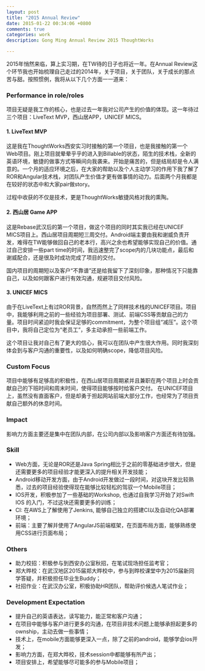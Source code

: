 ```yaml
---
layout: post
title: "2015 Annual Review"
date: 2015-01-22 00:34:06 +0800
comments: true
categories: work
description: Gong Ming Annual Review 2015 ThoughtWorks

---
```



2015年悄然来临，算上实习期，在TW待的日子也将近一年。在Annual Review这个环节我也开始梳理自己走过的2014年，关于项目，关于团队，关于成长的那点苦与甜。按照惯例，我将从以下几个方面一一道来：

### Performance in role/roles

项目无疑是我工作的核心，也是过去一年我对公司产生的价值的体现。这一年待过三个项目：LiveText MVP，西山居APP，UNICEF MICS。

#### 1. LiveText MVP

这是我在ThoughtWorks西安实习时接触的第一个项目，也是我接触的第一个Web项目。刚上项目就晕晕乎乎的进入到Billable的状态，陌生的技术栈，全新的英语环境，敏捷的做事方式等瞬间向我袭来。开始是痛苦的，但是结局却是令人满意的。一个月的适应环境之后，在大家的帮助以及个人主动学习的作用下我了解了ROR和Angular技术栈，对团队产生价值才更有做事情的动力。后面两个月我都是在较好的状态中和大家pair做story。

过程中收获的不仅是技术，更是ThoughtWorks敏捷风格对我的熏陶。

#### 2. 西山居 Game APP

这是Rebase武汉后的第一个项目，做这个项目的同时其实我已经在UNICEF MICS项目上。西山居项目周期短三周交付。Android端主要由我和谢威负责开发，难得在TW能够做回自己的老本行，高兴之余也希望能够实现自己的价值。通过自己安排一些part time的时间，我迅速整完了scope内的几块功能点，最后和谢威配合，还是很及时成功完成了项目的交付。

国内项目的周期短以及客户“不靠谱”还是给我留下了深刻印象，那种情况下只能靠自己，以及如何跟客户进行有效沟通，规避项目交付风险。

#### 3. UNICEF MICS 

由于在LiveText上有过ROR背景，自然而然上了同样技术栈的UNICEF项目。项目中，我能够利用之前的一些经验为项目部署、测试、前端CSS等贡献自己的力量。项目时间紧迫时我会保证足够的commitment，为整个项目组“减压”。这个项目中，我将自己定位为“老员工”，多主动承担一些前端工作。

这个项目让我对自己有了更大的信心，我可以在团队中产生很大作用。同时我深刻体会到与客户沟通的重要性，以及如何明确scope，降低项目风险。

### Custom Focus

项目中能够有足够高的积极性，在西山居项目周期紧并且兼职在两个项目上时会贡献自己的下班时间和周末时间，使得项目能够按时给客户交付。
在UNICEF项目上，虽然没有直面客户，但是却勇于担起网站前端大部分工作，也经常为了项目贡献自己额外的休息时间。

### Impact

影响力方面主要还是集中在团队内部，在公司内部以及影响客户方面还有待加强。

### Skill

* Web方面，无论是ROR还是Java Spring相比于之前的零基础进步很大，但是还需要更多的项目经验才能更深入的提升相关开发技能；
* Android移动开发方面，由于Android开发做过一段时间，对这块开发比较熟悉，过去的项目经验使得现在能够比较轻松的驾驭一个Mobile项目；
* IOS开发，积极参加了一些基础的Workshop, 也通过自我学习开始了对Swift IOS 的入门，不过这块还需要更多的训练；
* CI: 在AWS上了解使用了Jenkins, 能够自己独立的搭建CI以及自动化QA部署环境；
* 前端：主要了解并使用了AngularJS前端框架，在页面布局方面，能够熟练使用CSS进行页面布局；

### Others

* 助力校招：积极参与到西安办公室秋招，在笔试现场担任监考官；
* 郑大晔校：在武汉地区2015届郑大晔校中，参与到晔校课堂中为2015届新同学答疑，并积极担任毕业生Buddy；
* 社招作业：在武汉办公室，积极协助HR团队，帮助评价候选人笔试作业；

### Development Expectation

* 提升自己的英语表达，读写能力，能正常和客户沟通；
* 在项目中能够与客户进行更多的沟通，在项目非技术问题上能够承担起更多的ownship，主动去做一些事情；
* 技术上，在mobile方面能够更深入一点，除了之前的android，能够学会ios开发；
* 影响力方面，在郑大晔校，技术session中都能够有所产出；
* 项目安排上，希望能够尽可能多的参与Mobile项目；

